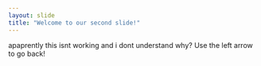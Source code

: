 ```yaml
---
layout: slide
title: "Welcome to our second slide!"
---
```

apaprently this isnt working and i dont understand why?
Use the left arrow to go back!
